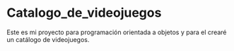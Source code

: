 # Catalogo_de_videojuegos
Este es mi proyecto para programación orientada a objetos y para el crearé un catálogo de videojuegos.
